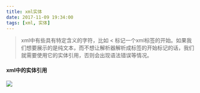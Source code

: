 ```yaml
---
title: xml实体
date: 2017-11-09 19:34:00
tags: [xml, 实体]
---
```


> xml中有些具有特定含义的字符，比如 < 标记一个xml标签的开始。如果我们想要展示的是纯文本，而不想让解析器解析成标签的开始标记的话，我们就需要使用它的实体引用，否则会出现语法错误等情况。

#### xml中的实体引用
![](http://pic002.cnblogs.com/images/2012/424368/2012112622045516.jpg)
